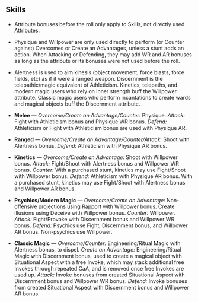 ## Skills

- Attribute bonuses before the roll only apply to Skills, not directly used Attributes.

- Physique and Willpower are only used directly to perform (or Counter against) Overcomes or Create an Advantages, unless a stunt adds an action. When Attacking or Defending, they may add WR and AR bonuses as long as the attribute or its bonuses were not used before the roll.

- Alertness is used to aim kinesis (object movement, force blasts, force fields, etc) as if it were a ranged weapon. Discernment is the telepathic/magic equivalent of Athleticism. Kinetics, telepaths, and modern magic users who rely on inner strength buff the Willpower attribute. Classic magic users who perform incantations to create wards and magical objects buff the Discernment attribute. 

- **Melee** —  *Overcome/Create an Advantage/Counter:* Physique. *Attack:* Fight with Athleticism bonus and Physique WR bonus. *Defend:* Athleticism or Fight with Athleticism bonus are used with Physique AR.

- **Ranged** — *Overcome/Create an Advantage/Counter/Attack:* Shoot with Alertness bonus. *Defend:* Athleticism with Physique AR bonus.  

- **Kinetics** — *Overcome/Create an Advantage:* Shoot with Willpower bonus. *Attack:*  Fight/Shoot with Alertness bonus and Willpower WR bonus. *Counter:* With a purchased stunt, kinetics may use Fight/Shoot with Willpower bonus. *Defend:* Athleticism with Physique AR bonus. With a purchased stunt, kinetics may use Fight/Shoot with Alertness bonus and Willpower AR bonus.

- **Psychics/Modern Magic** — *Overcome/Create an Advantage:* Non-offensive projections using Rapport with Willpower bonus. Create illusions using Deceive with Willpower bonus. *Counter:* Willpower. *Attack:* Fight/Provoke with Discernment bonus and Willpower WR bonus.  *Defend:* Psychics use Fight, Discernment bonus, and Willpower AR bonus. Non-psychics use Willpower.

- **Classic Magic** — *Overcome/Counter:* Engineering/Ritual Magic with Alertness bonus, to dispel. *Create an Advantage:* Engineering/Ritual Magic with Discernment bonus, used to create a magical object with Situational Aspect with a free Invoke, which may stack additional free Invokes through repeated CaA, and is removed once free Invokes are used up. *Attack:* Invoke bonuses from created Situational Aspect with Discernment bonus and Willpower WR bonus. *Defend:* Invoke bonuses from created Situational Aspect with Discernment bonus and Willpower AR bonus.